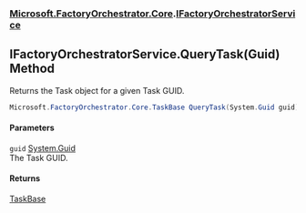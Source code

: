 ### [Microsoft.FactoryOrchestrator.Core](Microsoft_FactoryOrchestrator_Core.md 'Microsoft.FactoryOrchestrator.Core').[IFactoryOrchestratorService](IFactoryOrchestratorService.md 'Microsoft.FactoryOrchestrator.Core.IFactoryOrchestratorService')
## IFactoryOrchestratorService.QueryTask(Guid) Method
Returns the Task object for a given Task GUID.  
```csharp
Microsoft.FactoryOrchestrator.Core.TaskBase QueryTask(System.Guid guid);
```
#### Parameters
<a name='Microsoft_FactoryOrchestrator_Core_IFactoryOrchestratorService_QueryTask(System_Guid)_guid'></a>
`guid` [System.Guid](https://docs.microsoft.com/en-us/dotnet/api/System.Guid 'System.Guid')  
The Task GUID.
  
#### Returns
[TaskBase](TaskBase.md 'Microsoft.FactoryOrchestrator.Core.TaskBase')  
